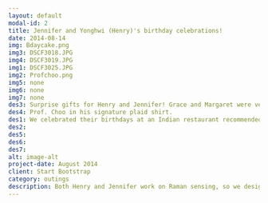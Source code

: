 ```yaml
---
layout: default
modal-id: 2
title: Jennifer and Yonghwi (Henry)'s birthday celebrations!
date: 2014-08-14
img: Bdaycake.png
img3: DSCF3018.JPG
img4: DSCF3019.JPG
img1: DSCF3025.JPG
img2: Profchoo.png
img5: none
img6: none
img7: none
des3: Surprise gifts for Henry and Jennifer! Grace and Margaret were very confident that if they opened a shirt design store, it would be very successful :) 
des4: Prof. Choo in his signature plaid shirt. 
des1: We celebrated their birthdays at an Indian restaurant recommended by Prof. P.P. Vaidyanathan
des2:
des5:
des6:
des7:
alt: image-alt
project-date: August 2014
client: Start Bootstrap
category: outings
description: Both Henry and Jennifer work on Raman sensing, so we designed a Raman-Cake for them! :) 
---
```



